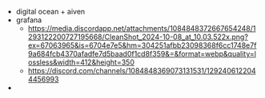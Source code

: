 * digital ocean + aiven
* grafana 
  - https://media.discordapp.net/attachments/1084848372667654248/1293122200727195668/CleanShot_2024-10-08_at_10.03.522x.png?ex=67063965&is=6704e7e5&hm=304251afbb23098368f6cc1748e7f9a684fcb4370afadfe7d5baad0f1cd8f359&=&format=webp&quality=lossless&width=412&height=350
  - https://discord.com/channels/1084848369073131531/1292406122044456993
* 
